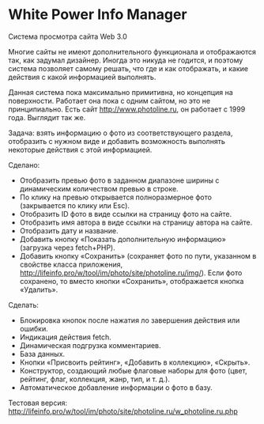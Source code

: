 # White Power Info Manager
Система просмотра сайта Web 3.0

Многие сайты не имеют дополнительного функционала и отображаются так, как задумал дизайнер.
Иногда это никуда не годится, и поэтому система позволяет самому решать, что где и как отображать, и какие действия с какой информацией выполнять.

Данная система пока максимально примитивна, но концепция на поверхности.
Работает она пока с одним сайтом, но это не принципиально.
Есть сайт http://www.photoline.ru, он работает с 1999 года. Выглядит так же.

Задача: взять информацию о фото из соответствующего раздела, отобразить с нужном виде и добавить возможность выполнять некоторые действия с этой информацией.

Сделано:
- Отобразить превью фото в заданном диапазоне ширины с динамическим количеством превью в строке.
- По клику на превью открывается полноразмерное фото (закрывается по клику или Esc).
- Отобразить ID фото в виде ссылки на страницу фото на сайте.
- Отобразить имя автора в виде ссылки на страницу автора на сайте.
- Отобразить дату и название.
- Добавить кнопку «Показать дополнительную информацию» (загрузка через fetch+PHP).
- Добавить кнопку «Сохранить» (сохраняет фото по пути, указанном в свойстве класса приложения, http://lifeinfo.pro/w/tool/im/photo/site/photoline.ru/img/).
  Если фото сохранено, то вместо кнопки «Cохранить», отображается кнопка «Удалить».

Сделать:
- Блокировка кнопок после нажатия ло завершения действия или ошибки.
- Индикация действия fetch.
- Динамическая подгрузка комментариев.
- База данных.
- Кнопки «Присвоить рейтинг», «Добавить в коллекцию», «Скрыть».
- Конструктор, создающий любые флаговые наборы для фото (цвет, рейтинг, флаг, коллекция, жанр, тип, и т. д.).
- Автоматическое добавление информации о фото в базу.


Тестовая версия: http://lifeinfo.pro/w/tool/im/photo/site/photoline.ru/w_photoline.ru.php
